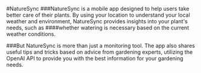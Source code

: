 #NatureSync
###NatureSync is a mobile app designed to help users take better care of their plants. By using your location to understand your local weather and environment, NatureSync provides insights into your plant's needs, such as ####whether watering is necessary based on the current weather conditions.

###But NatureSync is more than just a monitoring tool. The app also shares useful tips and tricks based on advice from gardening experts, utilizing the OpenAI API to provide you with the best information for your gardening needs.
